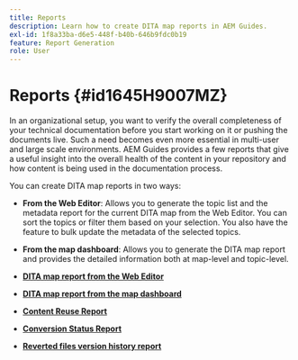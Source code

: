 ```yaml
---
title: Reports
description: Learn how to create DITA map reports in AEM Guides.
exl-id: 1f8a33ba-d6e5-448f-b40b-646b9fdc0b19
feature: Report Generation
role: User
---
```

# Reports {#id1645H9007MZ}

In an organizational setup, you want to verify the overall completeness of your technical documentation before you start working on it or pushing the documents live. Such a need becomes even more essential in multi-user and large scale environments. AEM Guides provides a few reports that give a useful insight into the overall health of the content in your repository and how content is being used in the documentation process.

You can create DITA map reports in two ways:

-   **From the Web Editor**: Allows you to generate the topic list and the metadata report for the current DITA map from the Web Editor. You can sort the topics or filter them based on your selection. You also have the feature to bulk update the metadata of the selected topics.
-   **From the map dashboard**: Allows you to generate the DITA map report and provides the detailed information both at map-level and topic-level.

-   **[DITA map report from the Web Editor](reports-web-editor.md)**  

-   **[DITA map report from the map dashboard](reports-ditamap.md)**  

-   **[Content Reuse Report](reports-content-reuse.md)**  

-   **[Conversion Status Report](reports-convertion-status.md)**  

-   **[Reverted files version history report](reports-reverted-file-version-history.md)**

